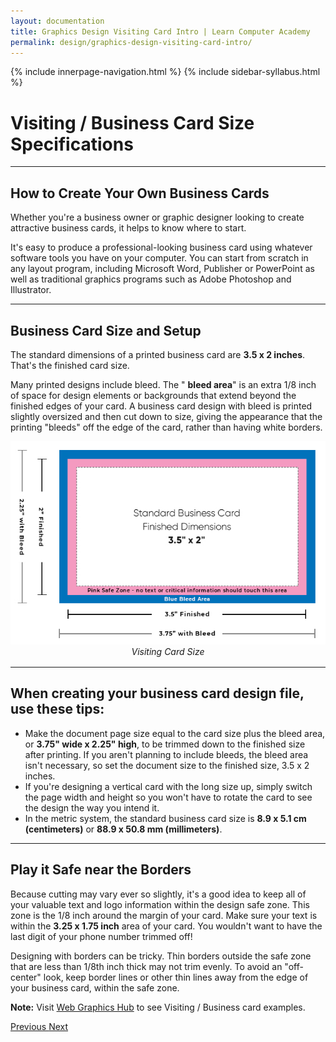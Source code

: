 ```yaml
---
layout: documentation
title: Graphics Design Visiting Card Intro | Learn Computer Academy
permalink: design/graphics-design-visiting-card-intro/
---
```

<div class="loader">
{% include innerpage-navigation.html %}
{% include sidebar-syllabus.html %}
 <div class="page-content">
  <div class="content-wrapper">
   <div class="row">
    <div class="col-md-9 content">
     <!-- Your content goes started here -->
     <div class="doc-content">
      <h1>Visiting / Business Card Size Specifications</h1>
      <hr>
      <h2>How to Create Your Own Business Cards</h2>
      <p>Whether you're a business owner or graphic designer looking to create attractive business cards, it helps to know where to start.</p>
      <p>It's easy to produce a professional-looking business card using whatever software tools you have on your computer. You can start from scratch in any layout program, including Microsoft Word, Publisher or PowerPoint as well as traditional graphics programs such as Adobe Photoshop and Illustrator.</p>
      <hr>
      <h2>Business Card Size and Setup</h2>
      <p>The standard dimensions of a printed business card are <b>3.5 x 2 inches</b>. That's the finished card size. </p>
      <p>Many printed designs include bleed. The " <b>bleed area</b>" is an extra 1/8 inch of space for design elements or backgrounds that extend beyond the finished edges of your card. A business card design with bleed is printed slightly oversized and then cut down to size, giving the appearance that the printing "bleeds" off the edge of the card, rather than having white borders. </p>
      <div class="img-block" style="text-align: center;margin-bottom: 1rem;">
       <img src="{{ site.baseurl }}/../assets/img/graphics-design/visiting-card/visiting-card-size.jpg" alt="Visiting card Size" class="img-thumbnail">
       <span style="display:block;">
        <i>Visiting Card Size</i>
       </span>
      </div>
      <hr>
      <h2>When creating your business card design file, use these tips:</h2>
      <ul>
       <li>Make the document page size equal to the card size plus the bleed area, or <b>3.75" wide x 2.25" high</b>, to be trimmed down to the finished size after printing. If you aren't planning to include bleeds, the bleed area isn't necessary, so set the document size to the finished size, 3.5 x 2 inches. </li>
       <li>If you're designing a vertical card with the long size up, simply switch the page width and height so you won't have to rotate the card to see the design the way you intend it.</li>
       <li>In the metric system, the standard business card size is <b>8.9 x 5.1 cm (centimeters)</b> or <b>88.9 x 50.8 mm (millimeters)</b>. </li>
      </ul>
      <hr>
      <h2>Play it Safe near the Borders</h2>
      <p>Because cutting may vary ever so slightly, it's a good idea to keep all of your valuable text and logo information within the design safe zone. This zone is the 1/8 inch around the margin of your card. Make sure your text is within the <b>3.25 x 1.75 inch</b> area of your card. You wouldn't want to have the last digit of your phone number trimmed off! </p>
      <p>Designing with borders can be tricky. Thin borders outside the safe zone that are less than 1/8th inch thick may not trim evenly. To avoid an "off-center" look, keep border lines or other thin lines away from the edge of your business card, within the safe zone.</p>
      <p class="note">
       <b>Note:</b> Visit <a href="https://webgraphicshub.com/works/business-card/" target="_blank">Web Graphics Hub</a> to see Visiting / Business card examples.
      </p>
     </div>
     <!-- /.Your content goes ends here -->
     <div class="footer-btn d-flex justify-content-between">
      <a href="/design/graphics-design-brochure-exercise" class="btn">
       <i class="fas fa-arrow-circle-left"></i>Previous </a>
      <a href="/design/graphics-design-visiting-card-exercise" class="btn">Next <i class="fas fa-arrow-circle-right"></i>
      </a>
     </div>
     <!-- /.End of footer button -->
    </div>
    <!-- Right Sidebar Start--> <?php include '../../includes/right-sidebar-innerpage.php'; ?>
    <!-- Right-Sidebar End -->
   </div>
  </div>

